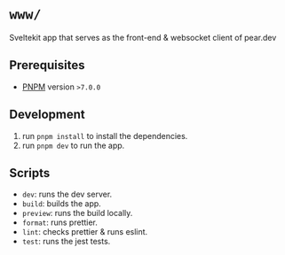 # `www/`

Sveltekit app that serves as the front-end & websocket client of pear.dev

## Prerequisites

- [PNPM](https://pnpm.io) version `>7.0.0`

## Development

1. run `pnpm install` to install the dependencies.
2. run `pnpm dev` to run the app.

## Scripts

- `dev`: runs the dev server.
- `build`: builds the app.
- `preview`: runs the build locally.
- `format`: runs prettier.
- `lint`: checks prettier & runs eslint.
- `test`: runs the jest tests.
